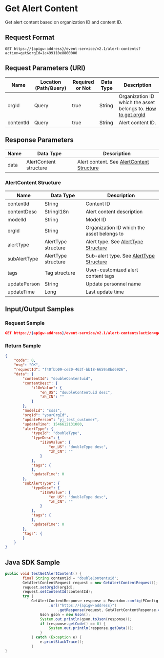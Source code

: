 # Get Alert Content



Get alert content based on organization ID and content ID.

## Request Format

```
GET https://{apigw-address}/event-service/v2.1/alert-contents?action=get&orgId=1c499110e8800000
```

## Request Parameters (URI)

| Name | Location (Path/Query) | Required or Not | Data Type | Description |
|---------------|------------------|----------|-----------|--------------|
| orgId         | Query            | true     | String    | Organization ID which the asset belongs to. [How to get orgId](/docs/api/en/latest/api_faqs#how-to-get-organization-id-orgid-orgid)                |
| contentId         | Query            | true     | String    | Alert content ID.                 |
                                                                 

## Response Parameters

| Name | Data Type     | Description          |
|-------|----------------|---------------------------|
| data | AlertContent structure | Alert content. See [AlertContent Structure](/docs/api/en/latest/event/get_alert_content.html#id3)|

### AlertContent Structure

| Name | Data Type     | Description          |
|----------------|-----------------------|----------|
| contentId| String           | Content ID                 |
| contentDesc | StringI18n | Alert content description         |
| modelId| String           | Model ID                 |
| orgId          | String                |  Organization ID which the asset belongs to|
| alertType  | AlertType structure  | Alert type. See [AlertType Structure](/docs/api/en/latest/event/search_alert_type.html#id4)               |
|subAlertType  | AlertType structure  | Sub-alert type. See [AlertType Structure](/docs/api/en/latest/event/search_alert_type.html#id4)               |
| tags| Tag structure        | User-customized alert content tags |
| updatePerson| String           | Update personnel name           |
| updateTime| Long             | Last update time       |



## Input/Output Samples

### Request Sample

```json
GET https://{apigw-address}/event-service/v2.1/alert-contents?action=get&contentId=doubleContentuid&orgId=1c499110e8800000
```

### Return Sample

```json
{
	"code": 0,
	"msg": "OK",
	"requestId": "f40fbb09-ce20-463f-bb18-6659a8bd6926",
	"data": {
		"contentId": "doubleContentuid",
		"contentDesc": {
			"i18nValue": {
				"en_US": "doubleContentuid desc",
				"zh_CN": ""
			}
		},
		"modelId": "ssss",
		"orgId": "yourOrgId",
		"updatePerson": "yj_test_customer",
		"updateTime": 1546612131000,
		"alertType": {
			"typeId": "doubleType",
			"typeDesc": {
				"i18nValue": {
					"en_US": "doubleType desc",
					"zh_CN": ""
				}
			},
			"tags": {	
			},
			"updateTime": 0
		},
		"subAlertType": {
			"typeDesc": {
				"i18nValue": {
					"en_US": "doubleType desc",
					"zh_CN": ""
				}
			},
			"tags": {	
			},
			"updateTime": 0
		},
		"tags": {	
		}
	}
}
```

## Java SDK Sample

```java
public void testGetAlertContent() {  
        final String contentId = "doubleContentuid";  
        GetAlertContentRequest request = new GetAlertContentRequest();  
        request.setOrgId(orgId);  
        request.setContentId(contentId);  
        try {  
            GetAlertContentResponse response = Poseidon.config(PConfig.init().appKey(accessKey).appSecret(secretKey).debug())  
                    .url("https://{apigw-address}")  
	                    .getResponse(request, GetAlertContentResponse.class);  
	            Gson gson = new Gson();  
	            System.out.println(gson.toJson(response));  
	            if (response.getCode() == 0) {  
	                System.out.println(response.getData());  
	            }  
	        } catch (Exception e) {  
	            e.printStackTrace();  
	        }  
}
```
